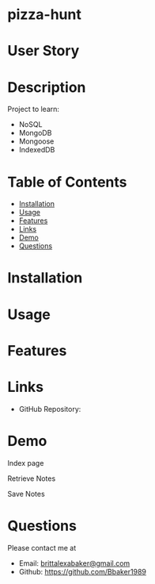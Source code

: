 # pizza-hunt

# User Story

# Description
Project to learn:
- NoSQL
- MongoDB
- Mongoose
- IndexedDB

# Table of Contents
* [Installation](#installation)
* [Usage](#usage)
* [Features](#features)
* [Links](#links)
* [Demo](#demo)
* [Questions](#questions)


# Installation

# Usage



# Features

# Links

* GitHub Repository: 
# Demo
Index page
<img src="" alt="">

Retrieve Notes
<img src="" alt="">

Save Notes
<img src="" alt="">

# Questions

Please contact me at
* Email: brittalexabaker@gmail.com
* Github: https://github.com/Bbaker1989


